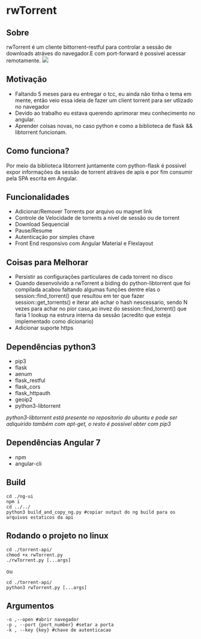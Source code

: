 # rwTorrent

## Sobre
rwTorrent é um cliente bittorrent-restful para controlar a sessão de downloads atráves do navegador.E com port-forward é possivel acessar remotamente. ![](./media/demo.gif)

## Motivação
* Faltando 5 meses para eu entregar o tcc, eu ainda não tinha o tema em mente, então veio essa ideia de fazer um client torrent para ser utlizado no navegador
* Devido ao trabalho eu estava querendo aprimorar meu conhecimento no angular.
* Aprender coisas novas, no caso python e como a biblioteca de flask && libtorrent funcionam.

## Como funciona?
Por meio da biblioteca libtorrent juntamente com python-flask é possivel expor informações da sessão de torrent atráves de apis e por fim consumir pela SPA escrita em Angular.

## Funcionalidades
* Adicionar/Remover Torrents por arquivo ou magnet link
* Controle de Velocidade de torrents a nivel de sessão ou de torrent
* Download Sequencial
* Pause/Resume
* Autenticação por simples chave
* Front End responsivo com Angular Material e Flexlayout


## Coisas para Melhorar
* Persistir as configurações particulares de cada torrent no disco
* Quando desenvolvido a rwTorrent a biding do python-libtorrent que foi compilada acabou faltando algumas funções dentre elas o session::find_torrent() que resultou em ter que fazer session::get_torrents() e iterar até achar o hash nescessario, sendo N vezes para achar no pior caso,ao invez do session::find_torrent() que faria 1 lookup na estrura interna da sessão (acredito que esteja implementado como dicionario)
* Adicionar suporte https

## Dependências python3
* pip3
* flask
* aenum
* flask_restful
* flask_cors
* flask_httpauth
* geoip2
* python3-libtorrent


*python3-libtorrent está presente no repositorio do ubuntu e pode ser adiquirido também com apt-get, o resto é possivel obter com pip3*

## Dependências Angular 7
* npm
* angular-cli

## Build
```
cd ./ng-ui
npm i
cd ../../
python3 build_and_copy_ng.py #copiar output do ng build para os arquivos estaticos da api
```

## Rodando o projeto no linux
```
cd ./torrent-api/
chmod +x rwTorrent.py
./rwTorrent.py [...args]
```
ou 
```
cd ./torrent-api/
python3 rwTorrent.py [...args]
```
## Argumentos
```
-o ,--open #abrir navegador
-p , --port {port_number} #setar a porta
-k , --key {key} #chave de autenticacao
```


